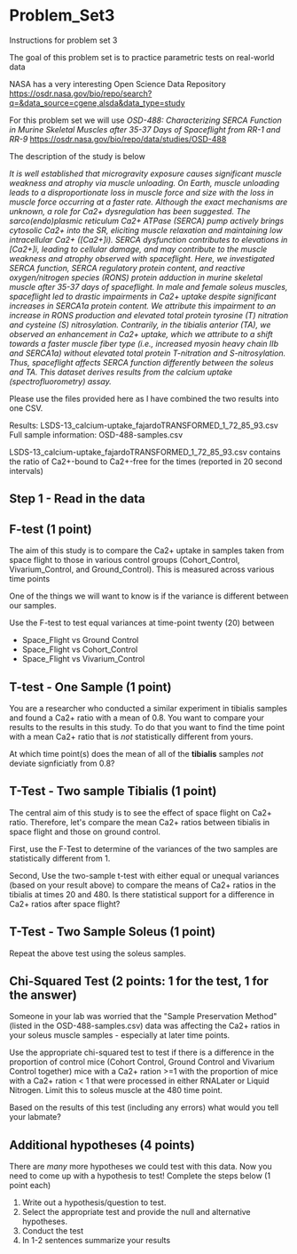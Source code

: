 # Problem_Set3
Instructions for problem set 3

The goal of this problem set is to practice parametric tests on real-world data 

NASA has a very interesting Open Science Data Repository https://osdr.nasa.gov/bio/repo/search?q=&data_source=cgene,alsda&data_type=study

For this problem set we will use *OSD-488: Characterizing SERCA Function in Murine Skeletal Muscles after 35-37 Days of Spaceflight from RR-1 and RR-9*
https://osdr.nasa.gov/bio/repo/data/studies/OSD-488

The description of the study is below

*It is well established that microgravity exposure causes significant muscle weakness and atrophy via muscle unloading. On Earth, muscle unloading leads to a disproportionate loss in muscle force and size with the loss in muscle force occurring at a faster rate. Although the exact mechanisms are unknown, a role for Ca2+ dysregulation has been suggested. The sarco(endo)plasmic reticulum Ca2+ ATPase (SERCA) pump actively brings cytosolic Ca2+ into the SR, eliciting muscle relaxation and maintaining low intracellular Ca2+ ([Ca2+]i). SERCA dysfunction contributes to elevations in [Ca2+]i, leading to cellular damage, and may contribute to the muscle weakness and atrophy observed with spaceflight. Here, we investigated SERCA function, SERCA regulatory protein content, and reactive oxygen/nitrogen species (RONS) protein adduction in murine skeletal muscle after 35-37 days of spaceflight. In male and female soleus muscles, spaceflight led to drastic impairments in Ca2+ uptake despite significant increases in SERCA1a protein content. We attribute this impairment to an increase in RONS production and elevated total protein tyrosine (T) nitration and cysteine (S) nitrosylation. Contrarily, in the tibialis anterior (TA), we observed an enhancement in Ca2+ uptake, which we attribute to a shift towards a faster muscle fiber type (i.e., increased myosin heavy chain IIb and SERCA1a) without elevated total protein T-nitration and S-nitrosylation. Thus, spaceflight affects SERCA function differently between the soleus and TA. This dataset derives results from the calcium uptake (spectrofluorometry) assay.*


Please use the files provided here as I have combined the two results into one CSV. 

Results: LSDS-13_calcium-uptake_fajardoTRANSFORMED_1_72_85_93.csv
Full sample information: OSD-488-samples.csv

LSDS-13_calcium-uptake_fajardoTRANSFORMED_1_72_85_93.csv contains the ratio of Ca2+-bound to Ca2+-free for the times (reported in 20 second intervals) 

## Step 1 - Read in the data

## F-test (1 point)

The aim of this study is to compare the Ca2+ uptake in samples taken from space flight to those in various control groups (Cohort_Control, Vivarium_Control, and Ground_Control). This is measured across various time points 

One of the things we will want to know is if the variance is different between our samples.

Use the F-test to test equal variances at time-point twenty (20) between
- Space_Flight vs Ground Control
- Space_Flight vs Cohort_Control
- Space_Flight vs Vivarium_Control


## T-test - One Sample (1 point)

You are a researcher who conducted a similar experiment in tibialis samples and found a Ca2+ ratio with a mean of 0.8. You want to compare your results to the results in this study. To do that you want to find the time point with a mean Ca2+ ratio that is _not_ statistically different from yours. 

At which time point(s) does the mean of all of the **tibialis** samples _not_ deviate signficiatly from 0.8?


## T-Test - Two sample Tibialis (1 point)

The central aim of this study is to see the effect of space flight on Ca2+ ratio. Therefore, let's compare the mean Ca2+ ratios between tibialis in space flight and those on ground control. 

First, use the F-Test to determine of the variances of the two samples are statistically different from 1. 

Second, Use the two-sample t-test with either equal or unequal variances (based on your result above) to compare the means of Ca2+ ratios in the tibialis at times 20 and 480. Is there statistical support for a difference in Ca2+ ratios after space flight?


## T-Test - Two Sample Soleus (1 point)

Repeat the above test using the soleus samples. 


## Chi-Squared Test (2 points: 1 for the test, 1 for the answer)

Someone in your lab was worried that the "Sample Preservation Method" (listed in the OSD-488-samples.csv) data was affecting the Ca2+ ratios in your soleus muscle samples - especially at later time points. 

Use the appropriate chi-squared test to test if there is a difference in the proportion of control mice (Cohort Control, Ground Control and Vivarium Control together) mice with a Ca2+ ration >=1 with the proportion of mice with a Ca2+ ration < 1 that were processed in either RNALater or Liquid Nitrogen. Limit this to soleus muscle at the 480 time point.

Based on the results of this test (including any errors) what would you tell your labmate? 

## Additional hypotheses (4 points)

There are _many_ more hypotheses we could test with this data. Now you need to come up with a hypothesis to test! Complete the steps below (1 point each)
1. Write out a hypothesis/question to test.
2. Select the appropriate test and provide the null and alternative hypotheses.
3. Conduct the test
4. In 1-2 sentences summarize your results 

